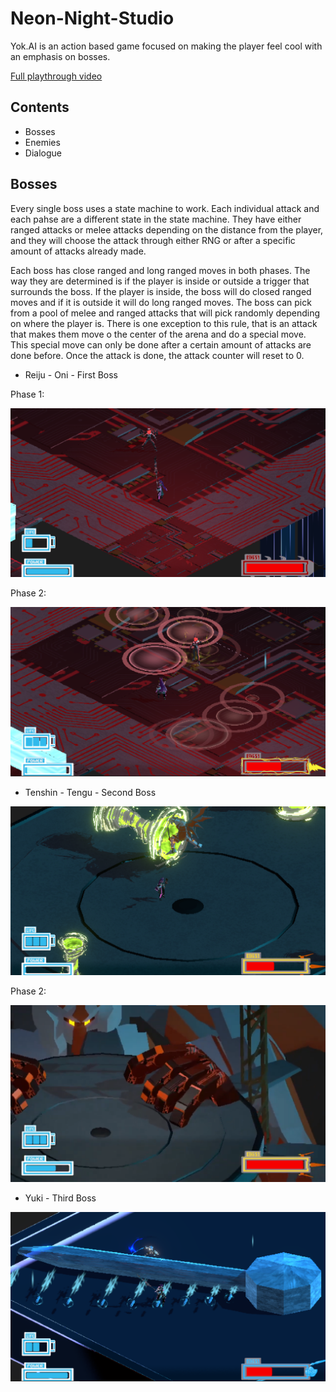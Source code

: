 # Neon-Night-Studio

Yok.AI is an action based game focused on making the player feel cool with an emphasis on bosses.

[Full playthrough video](https://www.youtube.com/watch?v=w35qqPDaZG4&ab_channel=MicheleMarcheseAndreu)

## Contents
- Bosses
- Enemies
- Dialogue

## Bosses

Every single boss uses a state machine to work. Each individual attack and each pahse are a different state in the state machine. They have either ranged attacks or melee attacks depending on the distance from the player, and they will choose the attack through either RNG or after a specific amount of attacks already made.

Each boss has close ranged and long ranged moves in both phases. The way they are determined is if the player is inside or outside a trigger that surrounds the boss. If the player is inside, the boss will do closed ranged moves and if it is outside it will do long ranged moves. The boss can pick from a pool of melee and ranged attacks that will pick randomly depending on where the player is. There is one exception to this rule, that is an attack that makes them move o the center of the arena and do a special move. This special move can only be done after a certain amount of attacks are done before. Once the attack is done, the attack counter will reset to 0.

- Reiju - Oni - First Boss

Phase 1:

![Phase 1](https://github.com/JustinRhaySamson/Neon-Night-Studio/blob/main/Assets/Programming/Github%20Images/Boss1%20Yok.AI.PNG)

Phase 2: 

![Phase 2](https://github.com/JustinRhaySamson/Neon-Night-Studio/blob/main/Assets/Programming/Github%20Images/Boss1_2%20Yok.AI.PNG)
 
- Tenshin - Tengu - Second Boss

![Phase 1](https://github.com/JustinRhaySamson/Neon-Night-Studio/blob/main/Assets/Programming/Github%20Images/Boss2%20Yok.AI.PNG)

Phase 2:

![Phase_2](https://github.com/JustinRhaySamson/Neon-Night-Studio/blob/main/Assets/Programming/Github%20Images/Boss2_2.png)
  
- Yuki - Third Boss

![Phase 1](https://github.com/JustinRhaySamson/Neon-Night-Studio/blob/main/Assets/Programming/Github%20Images/Boss3%20Yok.AI.PNG)

